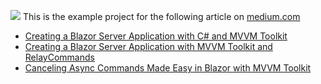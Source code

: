 ![](https://cdn-images-1.medium.com/v2/resize:fit:1200/1*tzhH64r29yPIQoWoeveiCA.png)
This is the example project for the following article on [medium.com](https://medium.com)

* [Creating a Blazor Server Application with C# and MVVM Toolkit](https://itnext.io/creating-a-blazor-server-application-with-c-and-mvvm-toolkit-4a6cc6bf767d) 
* [Creating a Blazor Server Application with MVVM Toolkit and RelayCommands](https://medium.com/itnext/building-a-blazor-server-application-with-mvvm-toolkit-and-relaycommands-b801ad33e5c9) 
* [Canceling Async Commands Made Easy in Blazor with MVVM Toolkit](https://itnext.io/canceling-async-commands-made-easy-in-blazor-with-mvvm-toolkit-b592923633a6) 
